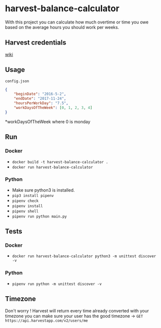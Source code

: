 # harvest-balance-calculator

With this project you can calculate how much overtime or time you owe based on the average hours you should work per weeks.

## Harvest credentials
[wiki](https://github.com/wilau2/harvest-balance-calculator/wiki/Setting-up-harvest-credentials)

## Usage

`config.json`
```json
{
    "beginDate": "2016-5-2",
    "endDate": "2017-11-24",
    "hoursPerWorkDay": "7.5",
    "workDaysOfTheWeek": [0, 1, 2, 3, 4]
}
```
*workDaysOfTheWeek where 0 is monday

## Run 
### Docker
- `docker build -t harvest-balance-calculator .`
- `docker run harvest-balance-calculator`

### Python

- Make sure python3 is installed.
- `pip3 install pipenv`
- `pipenv check`
- `pipenv install`
- `pipenv shell`
- `pipenv run python main.py`

## Tests
### Docker
- `docker run harvest-balance-calculator python3 -m unittest discover -v`
### Python
- `pipenv run python -m unittest discover -v`

## Timezone
Don't worry !
Harvest will return every time already converted with your timezone
you can make sure your user has the good timezone ->  `GET https://api.harvestapp.com/v2/users/me`
